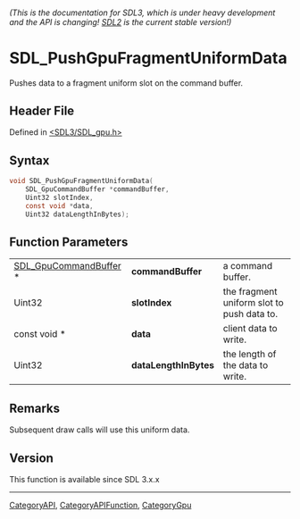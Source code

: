 ###### (This is the documentation for SDL3, which is under heavy development and the API is changing! [SDL2](https://wiki.libsdl.org/SDL2/) is the current stable version!)
# SDL_PushGpuFragmentUniformData

Pushes data to a fragment uniform slot on the command buffer.

## Header File

Defined in [<SDL3/SDL_gpu.h>](https://github.com/libsdl-org/SDL/blob/main/include/SDL3/SDL_gpu.h)

## Syntax

```c
void SDL_PushGpuFragmentUniformData(
    SDL_GpuCommandBuffer *commandBuffer,
    Uint32 slotIndex,
    const void *data,
    Uint32 dataLengthInBytes);
```

## Function Parameters

|                                                |                       |                                            |
| ---------------------------------------------- | --------------------- | ------------------------------------------ |
| [SDL_GpuCommandBuffer](SDL_GpuCommandBuffer) * | **commandBuffer**     | a command buffer.                          |
| Uint32                                         | **slotIndex**         | the fragment uniform slot to push data to. |
| const void *                                   | **data**              | client data to write.                      |
| Uint32                                         | **dataLengthInBytes** | the length of the data to write.           |

## Remarks

Subsequent draw calls will use this uniform data.

## Version

This function is available since SDL 3.x.x

----
[CategoryAPI](CategoryAPI), [CategoryAPIFunction](CategoryAPIFunction), [CategoryGpu](CategoryGpu)

